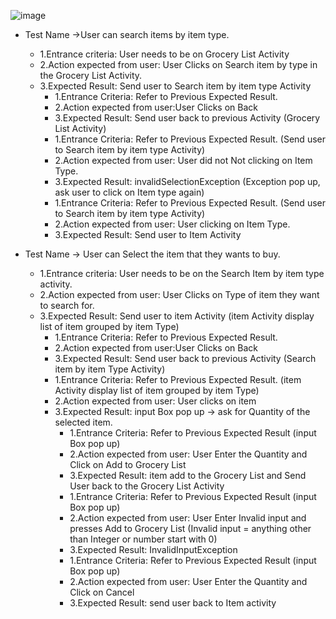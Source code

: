 ![image](https://drive.google.com/uc?export=view&id=1BRc_uBh5GCsiYh7SHRvtbQ2EQQFzlNkf)

* Test Name ->User can search items by item type.
  * 1.Entrance criteria: User needs to be on Grocery List Activity
  * 2.Action expected from user: User Clicks on Search item by type in the Grocery List Activity.
  * 3.Expected Result: Send user to Search item by item type Activity
    * 1.Entrance Criteria: Refer to Previous Expected Result.
    * 2.Action expected from user:User Clicks on Back 
    * 3.Expected Result: Send user back to previous Activity (Grocery List Activity) 
&nbsp;
    * 1.Entrance Criteria: Refer to Previous Expected Result. (Send user to Search item by item type Activity)
    * 2.Action expected from user: User did not Not clicking on Item Type.
    * 3.Expected Result: invalidSelectionException (Exception pop up, ask user to click on Item type again)
&nbsp;
    * 1.Entrance Criteria: Refer to Previous Expected Result. (Send user to Search item by item type Activity)
    * 2.Action expected from user: User clicking on Item Type.
    * 3.Expected Result: Send user to Item Activity

* Test Name -> User can Select the item that they wants to buy.
  * 1.Entrance criteria: User needs to be on the Search Item by item type activity.
  * 2.Action expected from user: User Clicks on Type of item they want to search for.
  * 3.Expected Result: Send user to item Activity (item Activity display list of item grouped by item Type)
    * 1.Entrance Criteria: Refer to Previous Expected Result.
    * 2.Action expected from user:User Clicks on Back 
    * 3.Expected Result: Send user back to previous Activity (Search item by item Type Activity) 
&nbsp;
    * 1.Entrance Criteria: Refer to Previous Expected Result. (item Activity display list of item grouped by item Type)
    * 2.Action expected from user: User clicks on item
    * 3.Expected Result: input Box pop up -> ask for Quantity of the selected item.
        * 1.Entrance Criteria: Refer to Previous Expected Result (input Box pop up)
        * 2.Action expected from user: User Enter the Quantity and Click on Add to Grocery List
        * 3.Expected Result: item add to the Grocery List and Send User back to the Grocery List Activity
&nbsp;
        * 1.Entrance Criteria: Refer to Previous Expected Result (input Box pop up)
        * 2.Action expected from user: User Enter Invalid input and presses Add to Grocery List (Invalid input = anything other than Integer or number start with 0)
        * 3.Expected Result: InvalidInputException
&nbsp;
        * 1.Entrance Criteria: Refer to Previous Expected Result (input Box pop up)
        * 2.Action expected from user: User Enter the Quantity and Click on Cancel
        * 3.Expected Result: send user back to Item activity
